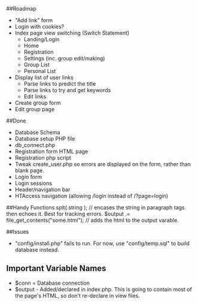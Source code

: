 ##Roadmap
- "Add link" form
- Login with cookies?
- Index page view switching (Switch Statement)
	- Landing/Login
	- Home
	- Registration
	- Settings (inc. group edit/making)
	- Group List
	- Personal List
- Display list of user links
	- Parse links to predict the title
	- Parse links to try and get keywords
	- Edit links
- Create group form
- Edit group page


##Done
- Database Schema
- Database setup PHP file
- db_connect.php
- Registration form HTML page 
- Registration php script
- Tweak create_user.php so errors are displayed on the form, rather than blank page.
- Login form
- Login sessions
- Header/navigation bar
- HTAccess navigation (allowing /login instead of /?page=login)

##Handy Functions
spit( string ); // encases the string in paragraph tags then echoes it. Best for tracking errors.
$output .= file_get_contents("some.html"); // adds the html to the output varable.

##Issues
- "config/install.php" fails to run. For now, use "config/temp.sql" to build database instead.

## Important Variable Names
- $conn = Database connection
- $output - Added/declared in index.php. This is going to contain most of the page's HTML, so don't re-declare in view files.